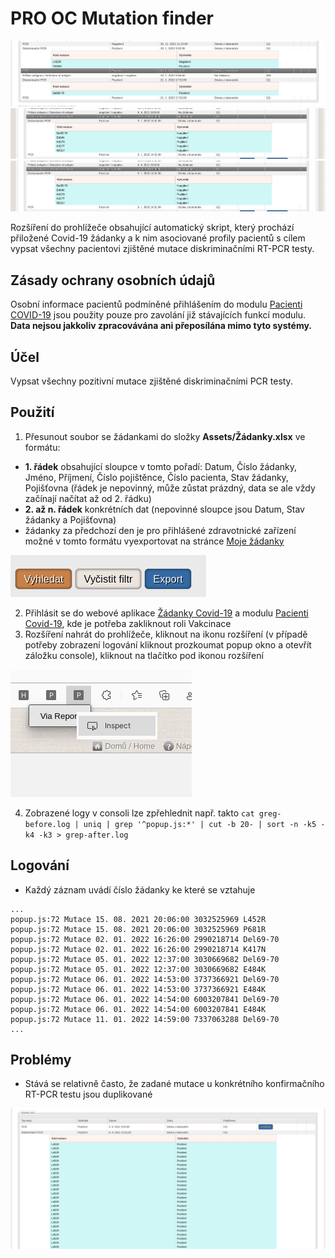 # PRO OC Mutation finder

![Preview](preview/nahled.png)
![Preview](preview/nahled2.png)
![Preview](preview/nahled2.png)

Rozšíření do prohlížeče obsahující automatický skript, který prochází přiložené Covid-19 žádanky a k nim asociované profily pacientů s cílem vypsat všechny pacientovi zjištěné mutace diskriminačními RT-PCR testy.

## Zásady ochrany osobních údajů

Osobní informace pacientů podmíněné přihlášením do modulu [Pacienti COVID-19](https://ereg.ksrzis.cz/Registr/CUDZadanky/VyhledaniPacienta) jsou použity pouze pro zavolání již stávajících funkcí modulu. **Data nejsou jakkoliv zpracovávána ani přeposílána mimo tyto systémy.**

## Účel

Vypsat všechny pozitivní mutace zjištěné diskriminačními PCR testy.

## Použití

1. Přesunout soubor se žádankami do složky **Assets/Žádanky.xlsx** ve formátu:
- **1. řádek** obsahující sloupce v tomto pořadí: Datum, Číslo žádanky, Jméno, Příjmení, Číslo pojištěnce, Číslo pacienta, Stav žádanky, Pojišťovna (řádek je nepovinný, může zůstat prázdný, data se ale vždy začínají načítat až od 2. řádku)
- **2. až n. řádek** konkrétních dat (nepovinné sloupce jsou Datum, Stav žádanky a Pojišťovna) 
- žádanky za předchozí den je pro přihlášené zdravotnické zařízení možné v tomto formátu vyexportovat na stránce [Moje žádanky](https://ereg.ksrzis.cz/Registr/CUDZadanky/MojeZadanky)

![Preview](preview/export.png)

2. Přihlásit se do webové aplikace [Žádanky Covid-19](https://eregpublicsecure.ksrzis.cz/Registr/CUD/Overeni/Prihlaseni) a modulu [Pacienti Covid-19](https://eregotp.ksrzis.cz/), kde je potřeba zakliknout roli Vakcinace
3. Rozšíření nahrát do prohlížeče, kliknout na ikonu rozšíření (v případě potřeby zobrazení logování kliknout prozkoumat popup okno a otevřít záložku console),  kliknout na tlačítko pod ikonou rozšíření

![Preview](preview/tlacitko_spusteni.png)

4. Zobrazené logy v consoli lze zpřehlednit např. takto `cat greg-before.log | uniq | grep '^popup.js:*' | cut -b 20- | sort -n -k5 -k4 -k3 > grep-after.log`

## Logování

- Každý záznam uvádí číslo žádanky ke které se vztahuje

```
...
popup.js:72 Mutace 15. 08. 2021 20:06:00 3032525969 L452R
popup.js:72 Mutace 15. 08. 2021 20:06:00 3032525969 P681R
popup.js:72 Mutace 02. 01. 2022 16:26:00 2990218714 Del69-70
popup.js:72 Mutace 02. 01. 2022 16:26:00 2990218714 K417N
popup.js:72 Mutace 05. 01. 2022 12:37:00 3030669682 Del69-70
popup.js:72 Mutace 05. 01. 2022 12:37:00 3030669682 E484K
popup.js:72 Mutace 06. 01. 2022 14:53:00 3737366921 Del69-70
popup.js:72 Mutace 06. 01. 2022 14:53:00 3737366921 E484K
popup.js:72 Mutace 06. 01. 2022 14:54:00 6003207841 Del69-70
popup.js:72 Mutace 06. 01. 2022 14:54:00 6003207841 E484K
popup.js:72 Mutace 11. 01. 2022 14:59:00 7337063288 Del69-70
...
```

## Problémy

- Stává se relativně často, že zadané mutace u konkrétního konfirmačního RT-PCR testu jsou duplikované

![Preview](preview/duplikovane_uvedene_mutace.png)



